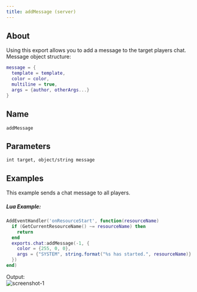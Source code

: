 ```yaml
---
title: addMessage (server)
---
```


## About
Using this export allows you to add a message to the target players chat.<br>
Message object structure:

```lua
message = {
  template = template,
  color = color,
  multiline = true,
  args = {author, otherArgs...}
}
```

## Name
```
addMessage
```

Parameters
----------

```
int target, object/string message
```

Examples
--------

This example sends a chat message to all players.

##### Lua Example:
```lua
AddEventHandler('onResourceStart', function(resourceName)
  if (GetCurrentResourceName() ~= resourceName) then
    return
  end
  exports.chat:addMessage(-1, {
    color = {255, 0, 0},
    args = {"SYSTEM", string.format("%s has started.", resourceName)}
  })
end)
```
Output:<br>
![screenshot-1](/chat_addMessage_export.png)

